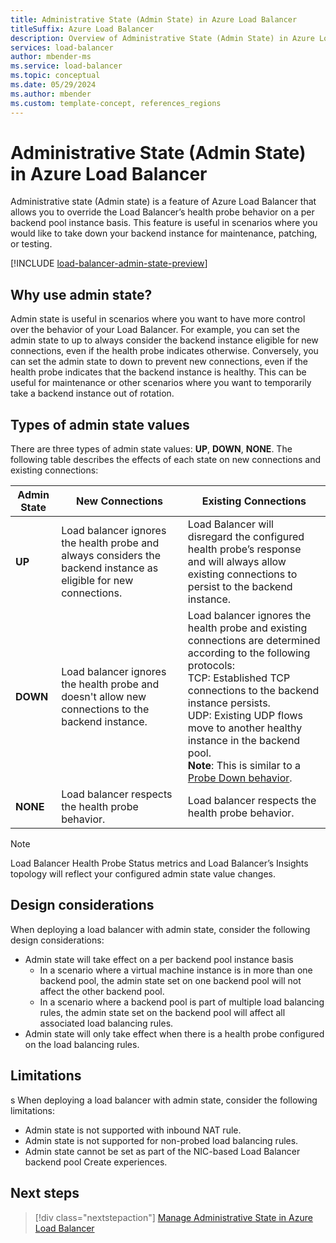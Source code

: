 ```yaml
---
title: Administrative State (Admin State) in Azure Load Balancer
titleSuffix: Azure Load Balancer
description: Overview of Administrative State (Admin State) in Azure Load Balancer.
services: load-balancer
author: mbender-ms
ms.service: load-balancer
ms.topic: conceptual
ms.date: 05/29/2024
ms.author: mbender
ms.custom: template-concept, references_regions
---
```


# Administrative State (Admin State) in Azure Load Balancer

Administrative state (Admin state) is a feature of Azure Load Balancer that allows you to override the Load Balancer’s health probe behavior on a per backend pool instance basis. This feature is useful in scenarios where you would like to take down your backend instance for maintenance, patching, or testing.

[!INCLUDE [load-balancer-admin-state-preview](../../includes/load-balancer-admin-state-preview.md)]


## Why use admin state? 

Admin state is useful in scenarios where you want to have more control over the behavior of your Load Balancer. For example, you can set the admin state to up to always consider the backend instance eligible for new connections, even if the health probe indicates otherwise. Conversely, you can set the admin state to down to prevent new connections, even if the health probe indicates that the backend instance is healthy. This can be useful for maintenance or other scenarios where you want to temporarily take a backend instance out of rotation.

## Types of admin state values 

There are three types of admin state values: **UP**, **DOWN**, **NONE**. The following table describes the effects of each state on new connections and existing connections:

| **Admin State** | **New Connections** | **Existing Connections** |
|-------------|-----------------|----------------------|
| **UP**         | Load balancer ignores the health probe and always considers the backend instance as eligible for new connections. | Load Balancer will disregard the configured health probe’s response and will always allow existing connections to persist to the backend instance.|
| **DOWN**       | Load balancer ignores the health probe and doesn't allow new connections to the backend instance. | Load balancer ignores the health probe and existing connections are determined according to the following protocols: </br>TCP: Established TCP connections to the backend instance persists.</br>UDP: Existing UDP flows move to another healthy instance in the backend pool.</br> **Note**: This is similar to a [Probe Down behavior](load-balancer-custom-probe-overview.md#probe-down-behavior).   |
| **NONE**       | Load balancer respects the health probe behavior. | Load balancer respects the health probe behavior. |

> [!NOTE]
> Load Balancer Health Probe Status metrics and Load Balancer’s Insights topology will reflect your configured admin state value changes.

## Design considerations

When deploying a load balancer with admin state, consider the following design considerations:

- Admin state will take effect on a per backend pool instance basis
  - In a scenario where a virtual machine instance is in more than one backend pool, the admin state set on one backend pool  will not affect the other backend pool.
  - In a scenario where a backend pool is part of multiple load balancing rules, the admin state set on the backend pool will affect all associated load balancing rules. 
- Admin state will only take effect when there is a health probe configured on the load balancing rules.      

## Limitations
s
When deploying a load balancer with admin state, consider the following limitations:

- Admin state is not supported with inbound NAT rule. 
- Admin state is not supported for non-probed load balancing rules.
- Admin state cannot be set as part of the NIC-based Load Balancer backend pool Create experiences. 


## Next steps

> [!div class="nextstepaction"]
> [Manage Administrative State in Azure Load Balancer](manage-admin-state-how-to.md)
